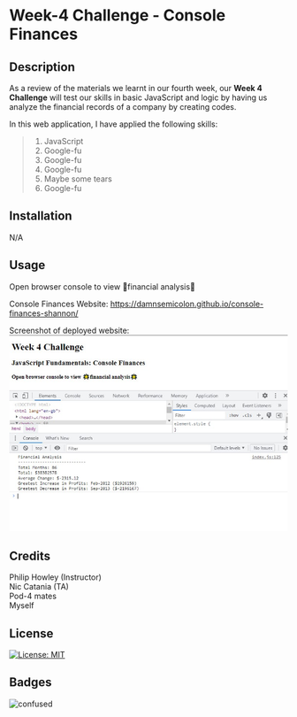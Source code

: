 # Week-4 Challenge - Console Finances

## Description

As a review of the materials we learnt in our fourth week, our **Week 4 Challenge** will test our skills in basic JavaScript and logic by having us analyze the financial records of a company by creating codes.

In this web application, I have applied the following skills:

>01. JavaScript
>02. Google-fu
>03. Google-fu
>04. Google-fu
>05. Maybe some tears
>06. Google-fu

## Installation

N/A

## Usage 

Open browser console to view 🌟financial analysis🌟

Console Finances Website:
https://damnsemicolon.github.io/console-finances-shannon/

Screenshot of deployed website:
![screenshots](images/screenshot-of-deployed.jpg)

## Credits

Philip Howley (Instructor)<br>
Nic Catania (TA)<br>
Pod-4 mates<br>
Myself

## License

[![License: MIT](https://img.shields.io/badge/License-MIT-yellow.svg)](https://opensource.org/licenses/MIT)

## Badges

![confused](https://img.shields.io/badge/status-confused-navy)